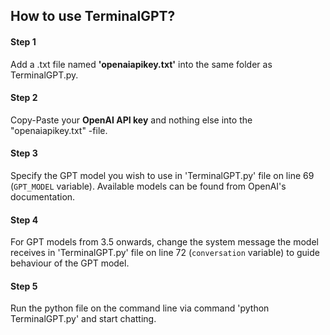 ## How to use TerminalGPT?
#### **Step 1**
Add a .txt file named **'openaiapikey.txt'** into the same folder as TerminalGPT.py.
#### **Step 2**
Copy-Paste your **OpenAI API key** and nothing else into the "openaiapikey.txt" -file.
#### **Step 3**
Specify the GPT model you wish to use in 'TerminalGPT.py' file on line 69 (`GPT_MODEL` variable). Available models can be found from OpenAI's documentation.
#### **Step 4**
For GPT models from 3.5 onwards, change the system message the model receives in 'TerminalGPT.py' file on line 72 (`conversation` variable) to guide behaviour of the GPT model.
#### **Step 5**
Run the python file on the command line via command 'python TerminalGPT.py' and start chatting. 
